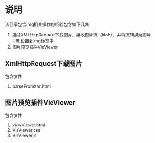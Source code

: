 # 说明

该目录包含img相关操作的经验包含如下几块
1. 通过XMLHttpRequest下载图片，接收图片流（blob），并将流转换为图片URL设置到img标签中
2. 图片预览插件VieViewer

## XmlHttpRequest下载图片
包含文件
1. parseFromXhr.html


## 图片预览插件VieViewer
包含文件
1. viewViewer.html
2. VieViewer.css
3. VieViewer.js
